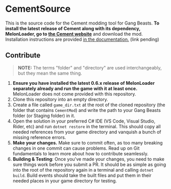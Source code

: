 # CementSource

This is the source code for the Cement modding tool for Gang Beasts. **To install the latest release of Cement along with its dependency, MelonLoader, go to [the Cement website](https://cementgb.github.io)** and download the mod. Installation instructions are provided [in the documentation.]() (link pending)

## Contribute

> **NOTE:** The terms "folder" and "directory" are used interchangeably, but they mean the same thing.

1. **Ensure you have installed the latest 0.6.x release of MelonLoader separately already and run the game with it at least once.** MelonLoader does not come provided with this repository.
2. Clone this repository into an empty directory.
3. Create a file called `game_dir.txt` at the root of the cloned repository (the folder that contains `CementMod`) and write the path to your Gang Beasts folder (or Staging folder) in it.
4. Open the solution in your preferred C# IDE (VS Code, Visual Studio, Rider, etc) and run `dotnet restore` in the terminal. This should copy all needed references from your game directory and vanquish a bunch of missing reference errors.
5. **Make your changes.** Make sure to commit often, as too many breaking changes in one commit can cause problems. Read up on Git fundamentals to learn more about how to contribute seamlessly.
6. **Building & Testing**: Once you've made your changes, you need to make sure things work before you submit a PR. It should be as simple as going into the root of the repository again in a terminal and calling `dotnet build`. Build events should take the built files and put them in their needed places in your game directory for testing.
